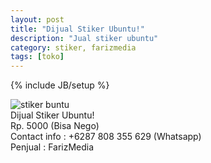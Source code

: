 ```yaml
---
layout: post
title: "Dijual Stiker Ubuntu!"
description: "Jual stiker ubuntu"
category: stiker, farizmedia
tags: [toko]
---
```

{% include JB/setup %}

<img src="http://shop.tlab.co.id/img/p/384-586-large.jpg" alt='stiker buntu' /><br />
Dijual Stiker Ubuntu!<br />
Rp. 5000 (Bisa Nego)<br />
Contact info : +6287 808 355 629 (Whatsapp)<br />
Penjual : FarizMedia